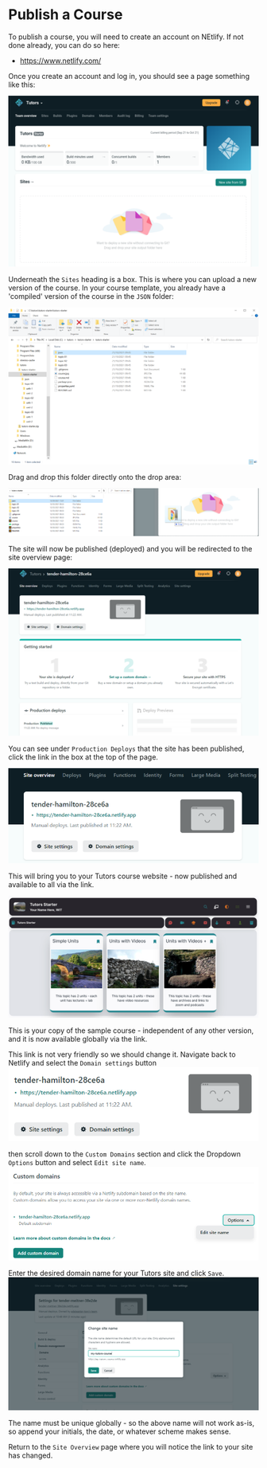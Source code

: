 # Publish a Course

To publish a course, you will need to create an account on NEtlify. If not done already, you can do so here:

- <https://www.netlify.com/>

Once you create an account and log in, you should see a page something like this:

![Netlify Home](img/nethome.png)

Underneath the `Sites` heading is a box. This is where you can upload a new version of the course. In your course template, you already have a 'compiled' version of the course in the `JSON` folder:

![](img/11x.png)

Drag and drop this folder directly onto the drop area:

 ![Drag and Drop json](img/drag.png)

The site will now be published (deployed) and you will be redirected  to the site overview page:

![Site Overview](img/newsite.png)

You can see under `Production Deploys` that the site has been published, click the link in the box at the top of the page. 

![Top Box](img/topbox.png)

This will bring you to your Tutors course website - now published and available to all via the link.

![Home](img/04x.png)

This is your copy of the sample course - independent of any other version, and it is now available globally via the link.

This link is not very friendly so we should change it. Navigate back to Netlify and select the `Domain settings` button 
![Domain Settings](img/20-domain.png)

then scroll down to the `Custom Domains` section and click the Dropdown `Options` button and select `Edit site name`.
![Edit Site Name](img/21-sitename.png)

Enter the desired domain name for your Tutors site and click `Save`.
![Choose a Name](img/12x.png)

The name must be unique globally - so the above name will not work as-is, so append your initials, the date, or whatever scheme makes sense.

Return to the `Site Overview` page where you will notice the link to your site has changed.




